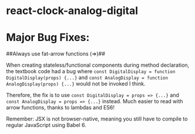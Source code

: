 # react-clock-analog-digital

# Major Bug Fixes:
##Always use fat-arrow functions (=>)## 

When creating stateless/functional components during method declaration, the textbook code had a bug where `const DigitalDisplay = function DigitalDisplay(props) {...}` and `const AnalogDisplay = function AnalogDisplay(props) {...}` would not be invoked I think. 

Therefore, the fix is to use `const DigitalDisplay = props => {...}` and `const AnalogDisplay = props => {...}` instead. Much easier to read with arrow functions, thanks to lambdas and ES6!

Remember: JSX is not browser-native, meaning you still have to compile to regular JavaScript using Babel 6.
